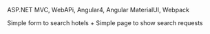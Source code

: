 ﻿ASP.NET MVC, WebAPi, Angular4, Angular MaterialUI, Webpack

Simple form to search hotels + Simple page to show search requests
